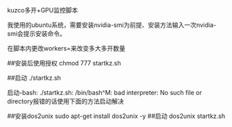 kuzco多开+GPU监控脚本

我使用的ubuntu系统，需要安装nvidia-smi为前提、安装方法输入一次nvidia-smi会提示安装命令。

在脚本内更改workers=来改变多大多开数量

##安装后使用授权
chmod 777 startkz.sh

##启动
./startkz.sh

启动-bash: ./startkz.sh: /bin/bash^M: bad interpreter: No such file or directory报错的话使用下面的方法启动解决

##安装dos2unix
sudo apt-get install dos2unix -y
##启动
dos2unix startkz.sh
